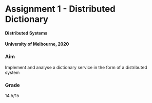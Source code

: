 # Assignment 1 - Distributed Dictionary
#### Distributed Systems
#### University of Melbourne, 2020

### Aim
Implement and analyse a dictionary service in the form of a distributed system

### Grade
14.5/15 
